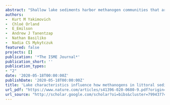 ```yaml
--- 
abstract: "Shallow lake sediments harbor methanogen communities that are responsible for large amounts of CH 4 flux to the atmosphere. These communities play a major role in degrading in-fluxed terrestrial organic matter (t-OM)—much of which settles in shallow near-shore sediments. Little work has examined how sediment methanogens are affected by the quantity and quality of t-OM, and the physicochemical factors that shape their community. Here, we filled mesocosms with artificial lake sediments amended with different ratios and concentrations of coniferous and deciduous tree litter. We installed them in three boreal lakes near Sudbury, Canada that varied in trophic status and water clarity. We found that higher endogenous nutrient concentrations led to greater CH 4 production when sediment solar irradiance was similar, but high irradiance of sediments also led to higher CH 4 concentrations regardless of nutrient …"
authors: 
-  Kurt M Yakimovich
-  Chloé Orland
-  E_Emilson
-  Andrew J Tanentzap
-  Nathan Basiliko
-  Nadia CS Mykytczuk
featured: false
projects: []
publication: '*The ISME Journal*'
publication_short: ''
publication_types:
- "2"
date: '2020-05-18T00:00:00Z'
publishDate: '2020-05-18T00:00:00Z'
title: 'Lake characteristics influence how methanogens in littoral sediments respond to terrestrial litter inputs'
url_pdf: "https://www.nature.com/articles/s41396-020-0680-9.pdf?origin=ppub"
url_source: "http://scholar.google.com/scholar?oi=bibs&cluster=7994377467045233338&btnI=1&nossl=1&hl=fr&oe=ASCII"
--- 
```



